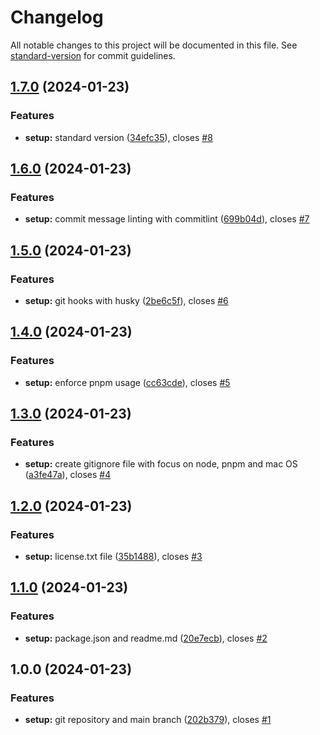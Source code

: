 # Changelog

All notable changes to this project will be documented in this file. See [standard-version](https://github.com/conventional-changelog/standard-version) for commit guidelines.

## [1.7.0](https://github.com/erichosick/hela-template/compare/v1.6.0...v1.7.0) (2024-01-23)


### Features

* **setup:** standard version ([34efc35](https://github.com/erichosick/hela-template/commit/34efc3573a56a028ceef7191f502cded2b4a94c7)), closes [#8](https://github.com/erichosick/hela-template/issues/8)

## [1.6.0](https://github.com/erichosick/hela-template/compare/v1.5.0...v1.6.0) (2024-01-23)


### Features

* **setup:** commit message linting with commitlint ([699b04d](https://github.com/erichosick/hela-template/commit/699b04d247c6138f2e389277a00f134b6c91255a)), closes [#7](https://github.com/erichosick/hela-template/issues/7)

## [1.5.0](https://github.com/erichosick/hela-template/compare/v1.4.0...v1.5.0) (2024-01-23)


### Features

* **setup:** git hooks with husky ([2be6c5f](https://github.com/erichosick/hela-template/commit/2be6c5f5fd8f5583eb8335a21f6b91bb71dfaf53)), closes [#6](https://github.com/erichosick/hela-template/issues/6)

## [1.4.0](https://github.com/erichosick/hela-template/compare/v1.3.0...v1.4.0) (2024-01-23)


### Features

* **setup:** enforce pnpm usage ([cc63cde](https://github.com/erichosick/hela-template/commit/cc63cde456e986b3ec2f7a83407d5f48fe1b37b4)), closes [#5](https://github.com/erichosick/hela-template/issues/5)

## [1.3.0](https://github.com/erichosick/hela-template/compare/v1.2.0...v1.3.0) (2024-01-23)


### Features

* **setup:** create gitignore file with focus on node, pnpm and mac OS ([a3fe47a](https://github.com/erichosick/hela-template/commit/a3fe47acc082b8a6f1a3e3ddd4254879e90158fb)), closes [#4](https://github.com/erichosick/hela-template/issues/4)

## [1.2.0](https://github.com/erichosick/hela-template/compare/v1.1.0...v1.2.0) (2024-01-23)


### Features

* **setup:** license.txt file ([35b1488](https://github.com/erichosick/hela-template/commit/35b1488df12a3e5ad7626e0d34a4256e84d4bd7c)), closes [#3](https://github.com/erichosick/hela-template/issues/3)

## [1.1.0](https://github.com/erichosick/hela-template/compare/v1.0.0...v1.1.0) (2024-01-23)


### Features

* **setup:** package.json and readme.md ([20e7ecb](https://github.com/erichosick/hela-template/commit/20e7ecb9c2d18ae9f70fff87c3affa32f4ebe942)), closes [#2](https://github.com/erichosick/hela-template/issues/2)

## 1.0.0 (2024-01-23)


### Features

* **setup:** git repository and main branch ([202b379](https://github.com/erichosick/hela-template/commit/202b37992d90b8f73d2aca2c4e00480042f8fc3a)), closes [#1](https://github.com/erichosick/hela-template/issues/1)
